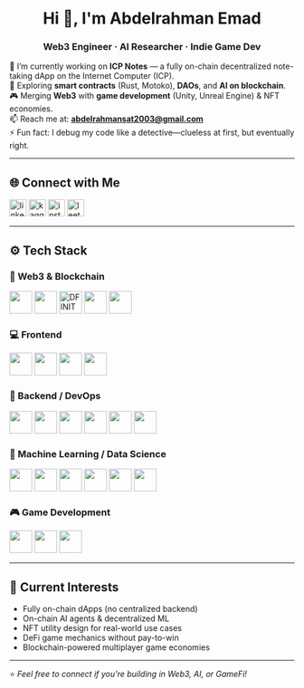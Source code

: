 <h1 align="center">Hi 👋, I'm Abdelrahman Emad</h1>
<h3 align="center">Web3 Engineer · AI Researcher · Indie Game Dev</h3>

🔭 I’m currently working on **ICP Notes** — a fully on-chain decentralized note-taking dApp on the Internet Computer (ICP).  
🌱 Exploring **smart contracts** (Rust, Motoko), **DAOs**, and **AI on blockchain**.  
🎮 Merging **Web3** with **game development** (Unity, Unreal Engine) & NFT economies.  
📫 Reach me at: **abdelrahmansat2003@gmail.com**  
⚡ Fun fact: I debug my code like a detective—clueless at first, but eventually right.

---

## 🌐 Connect with Me
<p align="left">
  <a href="https://linkedin.com/in/abdelrahman emad" target="blank"><img src="https://cdn.jsdelivr.net/gh/devicons/devicon/icons/linkedin/linkedin-original.svg" alt="linkedin" width="30" /></a>
  <a href="https://kaggle.com/abdelrahman emad" target="blank"><img src="https://cdn.jsdelivr.net/gh/devicons/devicon/icons/kaggle/kaggle-original.svg" alt="kaggle" width="30" /></a>
  <a href="https://instagram.com/n9.6z0" target="blank"><img src="https://cdn.jsdelivr.net/npm/simple-icons@v3/icons/instagram.svg" alt="instagram" width="30" /></a>
  <a href="https://www.leetcode.com/tete404" target="blank"><img src="https://cdn.jsdelivr.net/npm/simple-icons@v3/icons/leetcode.svg" alt="leetcode" width="30" /></a>
</p>

---

## ⚙️ Tech Stack

### 🧠 Web3 & Blockchain
<p align="left">
  <img src="https://cdn.jsdelivr.net/gh/devicons/devicon@latest/icons/rust/rust-original.svg" width="40" /> 
  <img src="https://cryptologos.cc/logos/internet-computer-icp-logo.svg?v=026" width="40" />
  <img src="https://avatars.githubusercontent.com/u/30354616?s=200&v=4" width="40" title="DFINITY / ICP" />
  <img src="https://cdn.jsdelivr.net/gh/devicons/devicon/icons/solidity/solidity-original.svg" width="40" />
  <img src="https://seeklogo.com/images/M/metamask-logo-09EDE53DBD-seeklogo.com.png" width="40" />
</p>

### 💻 Frontend
<p align="left">
  <img src="https://cdn.jsdelivr.net/gh/devicons/devicon/icons/react/react-original.svg" width="40" />
  <img src="https://cdn.jsdelivr.net/gh/devicons/devicon/icons/nextjs/nextjs-original.svg" width="40" />
  <img src="https://www.vectorlogo.zone/logos/tailwindcss/tailwindcss-icon.svg" width="40" />
  <img src="https://cdn.jsdelivr.net/gh/devicons/devicon/icons/figma/figma-original.svg" width="40" />
</p>

### 🔧 Backend / DevOps
<p align="left">
  <img src="https://cdn.jsdelivr.net/gh/devicons/devicon/icons/nodejs/nodejs-original.svg" width="40" />
  <img src="https://cdn.jsdelivr.net/gh/devicons/devicon/icons/express/express-original.svg" width="40" />
  <img src="https://cdn.jsdelivr.net/gh/devicons/devicon/icons/mongodb/mongodb-original.svg" width="40" />
  <img src="https://cdn.jsdelivr.net/gh/devicons/devicon/icons/postgresql/postgresql-original.svg" width="40" />
  <img src="https://cdn.jsdelivr.net/gh/devicons/devicon/icons/docker/docker-original.svg" width="40" />
  <img src="https://cdn.jsdelivr.net/gh/devicons/devicon/icons/nginx/nginx-original.svg" width="40" />
</p>

### 🧠 Machine Learning / Data Science
<p align="left">
  <img src="https://cdn.jsdelivr.net/gh/devicons/devicon/icons/python/python-original.svg" width="40" />
  <img src="https://cdn.jsdelivr.net/gh/devicons/devicon/icons/pytorch/pytorch-original.svg" width="40" />
  <img src="https://cdn.jsdelivr.net/gh/devicons/devicon/icons/tensorflow/tensorflow-original.svg" width="40" />
  <img src="https://cdn.jsdelivr.net/gh/devicons/devicon/icons/numpy/numpy-original.svg" width="40" />
  <img src="https://cdn.jsdelivr.net/gh/devicons/devicon/icons/pandas/pandas-original.svg" width="40" />
  <img src="https://seaborn.pydata.org/_images/logo-mark-lightbg.svg" width="40" />
</p>

### 🎮 Game Development
<p align="left">
  <img src="https://cdn.jsdelivr.net/gh/devicons/devicon/icons/unity/unity-original.svg" width="40" />
  <img src="https://cdn.jsdelivr.net/gh/devicons/devicon/icons/unrealengine/unrealengine-original.svg" width="40" />
  <img src="https://cdn.jsdelivr.net/gh/devicons/devicon/icons/blender/blender-original.svg" width="40" />
</p>

---

## 🔭 Current Interests
- Fully on-chain dApps (no centralized backend)
- On-chain AI agents & decentralized ML
- NFT utility design for real-world use cases
- DeFi game mechanics without pay-to-win
- Blockchain-powered multiplayer game economies

---

⭐️ *Feel free to connect if you're building in Web3, AI, or GameFi!*
